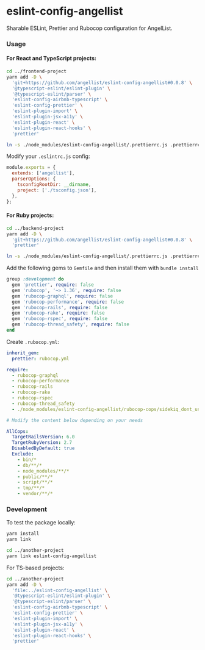 # eslint-config-angellist

Sharable ESLint, Prettier and Rubocop configuration for AngelList.

### Usage

#### For React and TypeScript projects:

```sh
cd ../frontend-project
yarn add -D \
  'git+https://github.com/angellist/eslint-config-angellist#0.0.8' \
  '@typescript-eslint/eslint-plugin' \
  '@typescript-eslint/parser' \
  'eslint-config-airbnb-typescript' \
  'eslint-config-prettier' \
  'eslint-plugin-import' \
  'eslint-plugin-jsx-a11y' \
  'eslint-plugin-react' \
  'eslint-plugin-react-hooks' \
  'prettier'

ln -s ./node_modules/eslint-config-angellist/.prettierrc.js .prettierrc.js
```

Modify your `.eslintrc.js` config:

```js
module.exports = {
  extends: ['angellist'],
  parserOptions: {
    tsconfigRootDir: __dirname,
    project: ['./tsconfig.json'],
  },
};
```

#### For Ruby projects:

```sh
cd ../backend-project
yarn add -D \
  'git+https://github.com/angellist/eslint-config-angellist#0.0.8' \
  'prettier'

ln -s ./node_modules/eslint-config-angellist/.prettierrc.js .prettierrc.js
```

Add the following gems to `Gemfile` and then install them with `bundle install`

```rb
group :development do
  gem 'prettier', require: false
  gem 'rubocop', '~> 1.36', require: false
  gem 'rubocop-graphql', require: false
  gem 'rubocop-performance', require: false
  gem 'rubocop-rails', require: false
  gem 'rubocop-rake', require: false
  gem 'rubocop-rspec', require: false
  gem 'rubocop-thread_safety', require: false
end
```

Create `.rubocop.yml`:

```yml
inherit_gem:
  prettier: rubocop.yml

require:
  - rubocop-graphql
  - rubocop-performance
  - rubocop-rails
  - rubocop-rake
  - rubocop-rspec
  - rubocop-thread_safety
  - ./node_modules/eslint-config-angellist/rubocop-cops/sidekiq_dont_use_keyword_arguments.rb

# Modify the content below depending on your needs

AllCops:
  TargetRailsVersion: 6.0
  TargetRubyVersion: 2.7
  DisabledByDefault: true
  Exclude:
    - bin/*
    - db/**/*
    - node_modules/**/*
    - public/**/*
    - script/**/*
    - tmp/**/*
    - vendor/**/*
```

### Development

To test the package locally:

```sh
yarn install
yarn link

cd ../another-project
yarn link eslint-config-angellist
```

For TS-based projects:

```sh
cd ../another-project
yarn add -D \
  'file:../eslint-config-angellist' \
  '@typescript-eslint/eslint-plugin' \
  '@typescript-eslint/parser' \
  'eslint-config-airbnb-typescript' \
  'eslint-config-prettier' \
  'eslint-plugin-import' \
  'eslint-plugin-jsx-a11y' \
  'eslint-plugin-react' \
  'eslint-plugin-react-hooks' \
  'prettier'
```
